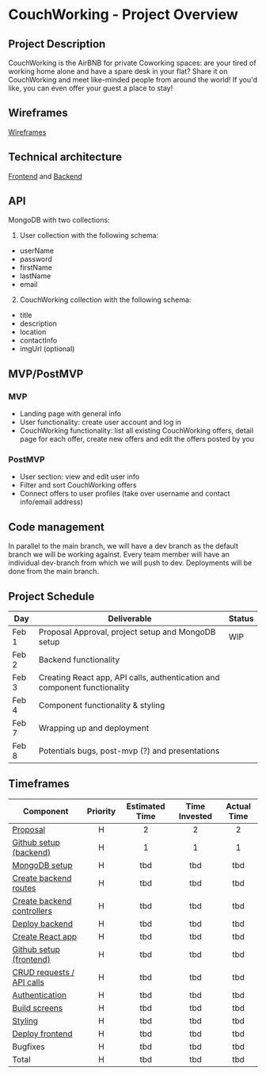 # CouchWorking - Project Overview

## Project Description

CouchWorking is the AirBNB for private Coworking spaces: are your tired of working home alone and have a spare desk in your flat? Share it on CouchWorking and meet like-minded people from around the world! If you'd like, you can even offer your guest a place to stay!

## Wireframes

[Wireframes](https://whimsical.com/couch-working-screens-nj7gdn2Q4GeqsWc5pMkVm)

## Technical architecture

[Frontend](https://whimsical.com/couchworking-components-hierarchy-XFVwRNckhByMcumR12Hh8g) and [Backend](https://whimsical.com/couch-working-5z7fpHtMBA94BiigcXNXBX)

## API

MongoDB with two collections:

1. User collection with the following schema:

- userName
- password
- firstName
- lastName
- email

2. CouchWorking collection with the following schema:

- title
- description
- location
- contactInfo
- imgUrl (optional)

## MVP/PostMVP

### MVP

- Landing page with general info
- User functionality: create user account and log in
- CouchWorking functionality: list all existing CouchWorking offers, detail page for each offer, create new offers and edit the offers posted by you

### PostMVP

- User section: view and edit user info
- Filter and sort CouchWorking offers
- Connect offers to user profiles (take over username and contact info/email address)

## Code management

In parallel to the main branch, we will have a dev branch as the default branch we will be working against. Every team member will have an individual dev-branch from which we will push to dev. Deployments will be done from the main branch.

## Project Schedule

| Day   | Deliverable                                                               | Status |
| ----- | ------------------------------------------------------------------------- | ------ |
| Feb 1 | Proposal Approval, project setup and MongoDB setup                        | WIP    |
| Feb 2 | Backend functionality                                                     |        |
| Feb 3 | Creating React app, API calls, authentication and component functionality |        |
| Feb 4 | Component functionality & styling                                         |        |
| Feb 7 | Wrapping up and deployment                                                |        |
| Feb 8 | Potentials bugs, post-mvp (?) and presentations                           |        |

## Timeframes

| Component                                                                               | Priority | Estimated Time | Time Invested | Actual Time |
| --------------------------------------------------------------------------------------- | :------: | :------------: | :-----------: | :---------: |
| [Proposal](https://github.com/timhausweiler/p3-couchworking/issues/1)                   |    H     |       2        |       2       |      2      |
| [Github setup (backend)](https://github.com/timhausweiler/p3-couchworking/issues/2)     |    H     |       1        |       1       |      1      |
| [MongoDB setup](https://github.com/timhausweiler/p3-couchworking/issues/3)              |    H     |      tbd       |      tbd      |     tbd     |
| [Create backend routes](https://github.com/timhausweiler/p3-couchworking/issues/4)      |    H     |      tbd       |      tbd      |     tbd     |
| [Create backend controllers](https://github.com/timhausweiler/p3-couchworking/issues/5) |    H     |      tbd       |      tbd      |     tbd     |
| [Deploy backend](https://github.com/timhausweiler/p3-couchworking/issues/6)             |    H     |      tbd       |      tbd      |     tbd     |
| [Create React app](https://github.com/timhausweiler/p3-couchworking/issues/11)          |    H     |      tbd       |      tbd      |     tbd     |
| [Github setup (frontend)](https://github.com/timhausweiler/p3-couchworking/issues/17)   |    H     |      tbd       |      tbd      |     tbd     |
| [CRUD requests / API calls](https://github.com/timhausweiler/p3-couchworking/issues/12) |    H     |      tbd       |      tbd      |     tbd     |
| [Authentication](https://github.com/timhausweiler/p3-couchworking/issues/13)            |    H     |      tbd       |      tbd      |     tbd     |
| [Build screens](https://github.com/timhausweiler/p3-couchworking/issues/14)             |    H     |      tbd       |      tbd      |     tbd     |
| [Styling](https://github.com/timhausweiler/p3-couchworking/issues/15)                   |    H     |      tbd       |      tbd      |     tbd     |
| [Deploy frontend](https://github.com/timhausweiler/p3-couchworking/issues/16)           |    H     |      tbd       |      tbd      |     tbd     |
| Bugfixes                                                                                |    H     |      tbd       |      tbd      |     tbd     |
| Total                                                                                   |    H     |      tbd       |      tbd      |     tbd     |
